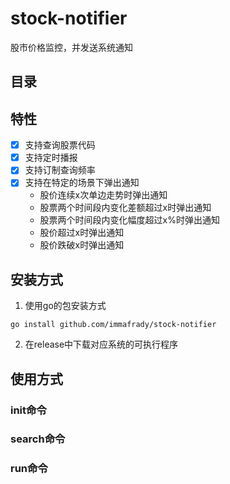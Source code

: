 # stock-notifier

股市价格监控，并发送系统通知

## 目录

## 特性

- [x] 支持查询股票代码
- [x] 支持定时播报
- [x] 支持订制查询频率
- [x] 支持在特定的场景下弹出通知
  - 股价连续x次单边走势时弹出通知
  - 股票两个时间段内变化差额超过x时弹出通知
  - 股票两个时间段内变化幅度超过x%时弹出通知
  - 股价超过x时弹出通知
  - 股价跌破x时弹出通知

## 安装方式

1. 使用go的包安装方式

```shell
go install github.com/immafrady/stock-notifier
```

2. 在release中下载对应系统的可执行程序

## 使用方式

### init命令

### search命令

### run命令